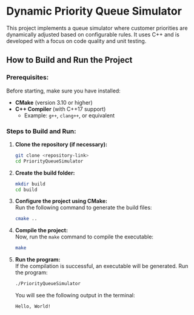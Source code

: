 # **Dynamic Priority Queue Simulator**  
This project implements a queue simulator where customer priorities are dynamically adjusted based on configurable rules. It uses C++ and is developed with a focus on code quality and unit testing.

## **How to Build and Run the Project**  

### **Prerequisites:**  
Before starting, make sure you have installed:  
- **CMake** (version 3.10 or higher)  
- **C++ Compiler** (with C++17 support)  
  - Example: `g++`, `clang++`, or equivalent  

### **Steps to Build and Run:**  
1. **Clone the repository (if necessary):**  
   ```bash
   git clone <repository-link>
   cd PriorityQueueSimulator
   ```

2. **Create the build folder:**  
   ```bash
   mkdir build  
   cd build  
   ```

3. **Configure the project using CMake:**  
   Run the following command to generate the build files:  
   ```bash
   cmake ..
   ```

4. **Compile the project:**  
   Now, run the `make` command to compile the executable:  
   ```bash
   make
   ```

5. **Run the program:**  
   If the compilation is successful, an executable will be generated. Run the program:  
   ```bash
   ./PriorityQueueSimulator
   ```

   You will see the following output in the terminal:  
   ```
   Hello, World!
   ```